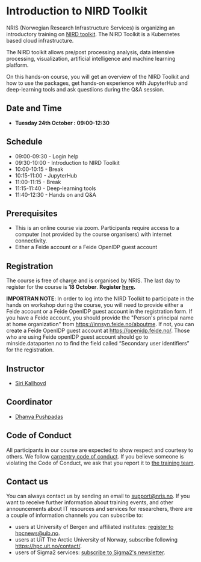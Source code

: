 # Introduction to NIRD Toolkit

NRIS (Norwegian Research Infrastructure Services) is organizing an introductory training on [NIRD toolkit](https://documentation.sigma2.no/nird_toolkit/overview_nird_toolkit.html). The NIRD Toolkit is a Kubernetes based cloud infrastructure. 

The NIRD toolkit allows pre/post processing analysis, data intensive processing, visualization, artificial intelligence and machine learning platform.

On this hands-on course, you will get an overview of  the NIRD Toolkit and how to use the packages, get hands-on experience with JupyterHub and deep-learning tools and ask questiions during the Q&A session.

## Date and Time 

- **Tuesday 24th October : 09:00-12:30**

## Schedule

- 09:00-09:30 - Login help
- 09:30-10:00 - Introduction to NIRD Toolkit
- 10:00-10:15 - Break
- 10:15-11:00 - JupyterHub
- 11:00-11:15 - Break
- 11:15-11:40 - Deep-learning tools
- 11:40-12:30 - Hands on and Q&A

## Prerequisites

- This is an online course via zoom. Participants require access to a computer (not provided by the course organisers) with internet connectivity.
- Either a Feide account or a Feide OpenIDP guest account

## **Registration**

The course is free of charge and is organised by NRIS. 
The last day to register for the course is **18 October**.
**Register [here](https://skjemaker.app.uib.no/view.php?id=17471854).**

**IMPORTRAN NOTE**: In order to log into the NIRD Toolkit to participate in the hands on workshop during the course, you will need to provide either a Feide account or a Feide OpenIDP guest account in the registration form.
If you have a Feide account, you should provide the "Person's principal name at home organization" from https://innsyn.feide.no/aboutme. If not, you can create a Feide OpenIDP guest account at https://openidp.feide.no/. Those who are using Feide openIDP guest account should go to minside.dataporten.no to find the field called “Secondary user identifiers” for the registration.

## Instructor

- [Siri Kallhovd](https://www.uib.no/en/persons/Siri.Kallhovd)

## Coordinator

- [Dhanya Pushpadas](https://www.uib.no/en/persons/Dhanya.Pushpadas)

## Code of Conduct

All participants in our course are expected to show respect and courtesy to
others. We follow [carpentry code of
conduct](https://docs.carpentries.org/topic_folders/policies/code-of-conduct.html#code-of-conduct-detailed-view).
If you believe someone is violating the Code of Conduct, we ask that you report
it to [the training team](mailto:training@nris.no).

## Contact us

You can always contact us by sending an email to [support@nris.no](mailto:support@nris.no).
If you want to receive further information about training events, and other announcements about IT resources
 and services for researchers, there are a couple of information channels you can subscribe to:
- users at University of Bergen and affiliated institutes: [register to hpcnews@uib.no](https://mailman.uib.no/listinfo/hpcnews).
- users at UiT The Arctic University of Norway, subscribe following <https://hpc.uit.no/contact/>.
- users of Sigma2 services: [subscribe to Sigma2's newsletter](https://sigma2.us13.list-manage.com/subscribe?u=4fd109ad79a5dca6dde7e4997&id=59b164c7b6).

